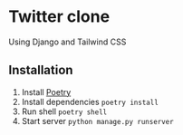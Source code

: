 # Twitter clone

Using Django and Tailwind CSS

## Installation

1. Install [Poetry](https://python-poetry.org/)
2. Install dependencies `poetry install`
3. Run shell `poetry shell`
4. Start server `python manage.py runserver`
